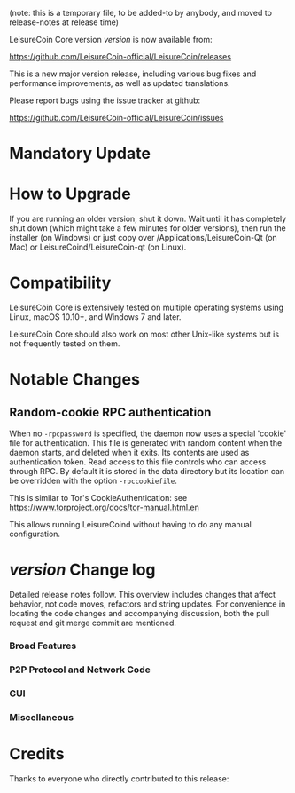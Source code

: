 (note: this is a temporary file, to be added-to by anybody, and moved to release-notes at release time)

LeisureCoin Core version *version* is now available from:

  <https://github.com/LeisureCoin-official/LeisureCoin/releases>

This is a new major version release, including various bug fixes and
performance improvements, as well as updated translations.

Please report bugs using the issue tracker at github:

  <https://github.com/LeisureCoin-official/LeisureCoin/issues>

Mandatory Update
==============


How to Upgrade
==============

If you are running an older version, shut it down. Wait until it has completely shut down (which might take a few minutes for older versions), then run the installer (on Windows) or just copy over /Applications/LeisureCoin-Qt (on Mac) or LeisureCoind/LeisureCoin-qt (on Linux).

Compatibility
==============

LeisureCoin Core is extensively tested on multiple operating systems using
Linux, macOS 10.10+, and Windows 7 and later.

LeisureCoin Core should also work on most other Unix-like systems but is not
frequently tested on them.

Notable Changes
===============

Random-cookie RPC authentication
---------------------------------

When no `-rpcpassword` is specified, the daemon now uses a special 'cookie'
file for authentication. This file is generated with random content when the
daemon starts, and deleted when it exits. Its contents are used as
authentication token. Read access to this file controls who can access through
RPC. By default it is stored in the data directory but its location can be
overridden with the option `-rpccookiefile`.

This is similar to Tor's CookieAuthentication: see
https://www.torproject.org/docs/tor-manual.html.en

This allows running LeisureCoind without having to do any manual configuration.


*version* Change log
=================

Detailed release notes follow. This overview includes changes that affect
behavior, not code moves, refactors and string updates. For convenience in locating
the code changes and accompanying discussion, both the pull request and
git merge commit are mentioned.

### Broad Features
### P2P Protocol and Network Code
### GUI
### Miscellaneous

Credits
=======

Thanks to everyone who directly contributed to this release:


